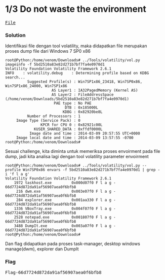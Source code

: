 <h1><b>1/3 Do not waste the environment</h1></b>
<pre>
<a href="https://ringzer0ctf.com/files/b64021d477b2505fcb37e6b46701bb5a.zip">File</a>
</pre>
</b><h3>Solution</h3></b>
<p>Identifikasi file dengan tool volatility, maka didapatkan file merupakan proses dump file dari Windows 7 SP0 x86</p>

```console
root@Python:/home/venom/Downloads# ../Tools/volatility/vol.py imageinfo -f 5bd2510a83e82d271b7bf7fa4e0970d1
Volatility Foundation Volatility Framework 2.6.1
INFO    : volatility.debug    : Determining profile based on KDBG search...
          Suggested Profile(s) : Win7SP1x86_23418, Win7SP0x86, Win7SP1x86_24000, Win7SP1x86
                     AS Layer1 : IA32PagedMemory (Kernel AS)
                     AS Layer2 : FileAddressSpace (/home/venom/Downloads/5bd2510a83e82d271b7bf7fa4e0970d1)
                      PAE type : No PAE
                           DTB : 0x185000L
                          KDBG : 0x82920be8L
          Number of Processors : 1
     Image Type (Service Pack) : 0
                KPCR for CPU 0 : 0x82921c00L
             KUSER_SHARED_DATA : 0xffdf0000L
           Image date and time : 2014-03-09 20:57:55 UTC+0000
     Image local date and time : 2014-03-09 13:57:55 -0700
root@Python:/home/venom/Downloads# 
```
<p>Sesuai challenge, kita diminta untuk memeriksa proses envoirment pada file dump, jadi kita analisa lagi dengan tool volatility parameter envoirment</p>

```console
root@Python:/home/venom/Downloads# ../Tools/volatility/vol.py --profile Win7SP0x86 envars -f 5bd2510a83e82d271b7bf7fa4e0970d1 | grep -i 'f l a g'
Volatility Foundation Volatility Framework 2.6.1
    1972 taskhost.exe         0x000d07f0 F l a g -                      66d7724d872da91af56907aea0f6bfb8
     216 dwm.exe              0x003e07f0 F l a g -                      66d7724d872da91af56907aea0f6bfb8
     284 explorer.exe         0x001aa330 F l a g -                      66d7724d872da91af56907aea0f6bfb8
    1336 VBoxTray.exe         0x004f07f0 F l a g -                      66d7724d872da91af56907aea0f6bfb8
    2528 notepad.exe          0x001807f0 F l a g -                      66d7724d872da91af56907aea0f6bfb8
    3488 DumpIt.exe           0x003a07f0 F l a g -                      66d7724d872da91af56907aea0f6bfb8
root@Python:/home/venom/Downloads# 
```
<p>Dan flag didapatkan pada proses task-manager, desktop windows manage(dwm), explorer dan DumpIt</p>
</b><h3>Flag</h3></b>
<pre>
Flag-66d7724d872da91af56907aea0f6bfb8
</pre>

